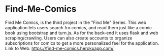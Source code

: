 # Find-Me-Comics<br/>
Find Me Comics, is the third project in the "Find Me" Series.
This web application lets users search fro comics, and read them just
like a comic book using bootstrap and turn.js. As for the back-end it uses flask and web scraping/crawling. 
Users can also create accounts to organize subscriptions for comics to get a more personalized feel for the application.<br/>
Link to Web: https://find-me-comics.herokuapp.com/

